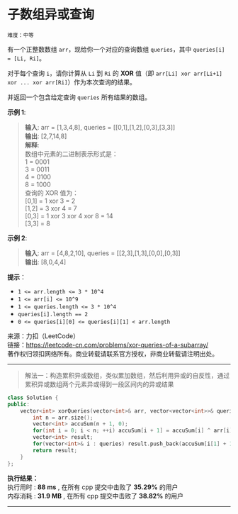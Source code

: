 # 子数组异或查询 #  
`难度：中等` 

有一个正整数数组 `arr`，现给你一个对应的查询数组 `queries`，其中 `queries[i] = [Li, Ri]`。

对于每个查询 `i`，请你计算从 `Li` 到 `Ri` 的 **XOR** 值（即 `arr[Li] xor arr[Li+1] xor ... xor arr[Ri]`）作为本次查询的结果。

并返回一个包含给定查询 `queries` 所有结果的数组。

**示例 1**:  
>**输入**: arr = [1,3,4,8], queries = [[0,1],[1,2],[0,3],[3,3]]  
>**输出**: [2,7,14,8]   
>**解释**:   
>数组中元素的二进制表示形式是：  
>1 = 0001   
>3 = 0011   
>4 = 0100   
>8 = 1000   
>查询的 XOR 值为：  
>[0,1] = 1 xor 3 = 2   
>[1,2] = 3 xor 4 = 7   
>[0,3] = 1 xor 3 xor 4 xor 8 = 14   
>[3,3] = 8  

**示例 2**:  
>**输入**: arr = [4,8,2,10], queries = [[2,3],[1,3],[0,0],[0,3]]  
>**输出**: [8,0,4,4]  

**提示**：  
- `1 <= arr.length <= 3 * 10^4`  
- `1 <= arr[i] <= 10^9`  
- `1 <= queries.length <= 3 * 10^4`  
- `queries[i].length == 2`  
- `0 <= queries[i][0] <= queries[i][1] < arr.length`  

来源：力扣（LeetCode）  
链接：https://leetcode-cn.com/problems/xor-queries-of-a-subarray/  
著作权归领扣网络所有。商业转载请联系官方授权，非商业转载请注明出处。  

---  
>解法一：构造累积异或数组，类似累加数组，然后利用异或的自反性，通过累积异或数组两个元素异或得到一段区间内的异或结果  

```C++  
class Solution {
public:
    vector<int> xorQueries(vector<int>& arr, vector<vector<int>>& queries) {
        int n = arr.size();
        vector<int> accuSum(n + 1, 0);
        for(int i = 0; i < n; ++i) accuSum[i + 1] = accuSum[i] ^ arr[i];
        vector<int> result;
        for(vector<int>& i : queries) result.push_back(accuSum[i[1] + 1] ^ accuSum[i[0]]);
        return result;
    }
};
```  

**执行结果：**  
执行用时 : **88 ms** , 在所有 cpp 提交中击败了 **35.29%** 的用户  
内存消耗 : **31.9 MB** , 在所有 cpp 提交中击败了 **38.82%** 的用户  

---  